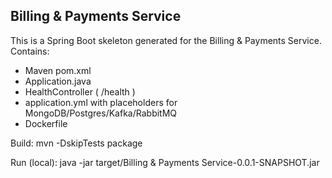Billing & Payments Service
--------------------

This is a Spring Boot skeleton generated for the Billing & Payments Service.
Contains:
- Maven pom.xml
- Application.java
- HealthController ( /health )
- application.yml with placeholders for MongoDB/Postgres/Kafka/RabbitMQ
- Dockerfile

Build:
  mvn -DskipTests package

Run (local):
  java -jar target/Billing & Payments Service-0.0.1-SNAPSHOT.jar
